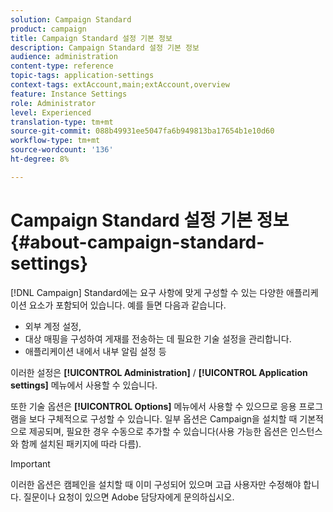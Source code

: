 ```yaml
---
solution: Campaign Standard
product: campaign
title: Campaign Standard 설정 기본 정보
description: Campaign Standard 설정 기본 정보
audience: administration
content-type: reference
topic-tags: application-settings
context-tags: extAccount,main;extAccount,overview
feature: Instance Settings
role: Administrator
level: Experienced
translation-type: tm+mt
source-git-commit: 088b49931ee5047fa6b949813ba17654b1e10d60
workflow-type: tm+mt
source-wordcount: '136'
ht-degree: 8%

---
```



# Campaign Standard 설정 기본 정보{#about-campaign-standard-settings}

[!DNL Campaign] Standard에는 요구 사항에 맞게 구성할 수 있는 다양한 애플리케이션 요소가 포함되어 있습니다. 예를 들면 다음과 같습니다.

* 외부 계정 설정,
* 대상 매핑을 구성하여 게재를 전송하는 데 필요한 기술 설정을 관리합니다.
* 애플리케이션 내에서 내부 알림 설정 등

이러한 설정은 **[!UICONTROL Administration]** / **[!UICONTROL Application settings]** 메뉴에서 사용할 수 있습니다.

또한 기술 옵션은 **[!UICONTROL Options]** 메뉴에서 사용할 수 있으므로 응용 프로그램을 보다 구체적으로 구성할 수 있습니다. 일부 옵션은 Campaign을 설치할 때 기본적으로 제공되며, 필요한 경우 수동으로 추가할 수 있습니다(사용 가능한 옵션은 인스턴스와 함께 설치된 패키지에 따라 다름).

>[!IMPORTANT]
>
>이러한 옵션은 캠페인을 설치할 때 이미 구성되어 있으며 고급 사용자만 수정해야 합니다. 질문이나 요청이 있으면 Adobe 담당자에게 문의하십시오.
